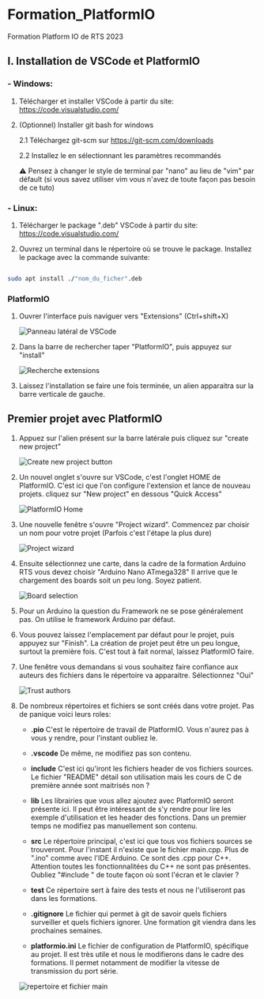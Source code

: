 # Formation_PlatformIO
Formation Platform IO de RTS 2023

## I. Installation de VSCode et PlatformIO

### - Windows:

1. Télécharger et installer VSCode à partir du site: https://code.visualstudio.com/

2. (Optionnel) Installer git bash for windows

    2.1 Téléchargez git-scm sur https://git-scm.com/downloads 

    2.2 Installez le en sélectionnant les paramètres recommandés 
    
    :warning: Pensez à changer le style de terminal par "nano" au lieu de "vim" par défault (si vous savez utiliser vim vous n'avez de toute façon pas besoin de ce tuto)

### - Linux:

1. Télécharger le package ".deb" VSCode à partir du site: https://code.visualstudio.com/ 

2. Ouvrez un terminal dans le répertoire où se trouve le package. Installez le package avec la commande suivante:

```bash

sudo apt install ./"nom_du_ficher".deb

```
### PlatformIO

1. Ouvrer l'interface puis naviguer vers "Extensions" (Ctrl+shift+X)

    ![Panneau latéral de VSCode](./images/extension.png)

2. Dans la barre de rechercher taper "PlatformIO", puis appuyez sur "install"

    ![Recherche extensions](./images/recherche.png)

3. Laissez l'installation se faire une fois terminée, un alien apparaitra sur la barre verticale de gauche.

## Premier projet avec PlatformIO

1. Appuez sur l'alien présent sur la barre latérale puis cliquez sur "create new project"

    ![Create new project button](./images/create_new_project.png)

2. Un nouvel onglet s'ouvre sur VSCode, c'est l'onglet HOME de PlatformIO. C'est ici que l'on configure l'extension et lance de nouveau projets. cliquez sur "New project" en dessous "Quick Access"

    ![PlatformIO Home](./images/home.png)

3. Une nouvelle fenêtre s'ouvre "Project wizard". Commencez par choisir un nom pour votre projet (Parfois c'est l'étape la plus dure)

    ![Project wizard](./images/project_wizard.png)

4. Ensuite sélectionnez une carte, dans la cadre de la formation Arduino RTS vous devez choisir "Arduino Nano ATmega328" Il arrive que le chargement des boards soit un peu long. Soyez patient.

    ![Board selection](./images/board.png)

5. Pour un Arduino la question du Framework ne se pose généralement pas. On utilise le framework Arduino par défaut. 

6. Vous pouvez laissez l'emplacement par défaut pour le projet, puis appuyez sur "Finish". La création de projet peut être un peu longue, surtout la première fois. C'est tout à fait normal, laissez PlatformIO faire.

7. Une fenêtre vous demandans si vous souhaitez faire confiance aux auteurs des fichiers dans le répertoire va apparaitre. Sélectionnez "Oui"

    ![Trust authors](./images/trust_authors.png)

8. De nombreux répertoires et fichiers se sont créés dans votre projet. Pas de panique voici leurs roles:

    -  **.pio** C'est le répertoire de travail de PlatformIO. Vous n'aurez pas à vous y rendre, pour l'instant oubliez le.

    - **.vscode** De même, ne modifiez pas son contenu.

    - **include** C'est ici qu'iront les fichiers header de vos fichiers sources. Le fichier "README" détail son utilisation mais les cours de C de première année sont maitrisés non ?

    - **lib** Les librairies que vous allez ajoutez avec PlatformIO seront présente ici. Il peut être intéressant de s'y rendre pour lire les exemple d'utilisation et les header des fonctions. Dans un premier temps ne modifiez pas manuellement son contenu.

    - **src** Le répertoire principal, c'est ici que tous vos fichiers sources se trouveront. Pour l'instant il n'existe que le fichier main.cpp. Plus de ".ino" comme avec l'IDE Arduino. Ce sont des .cpp pour C++. Attention toutes les fonctionnalitées du C++ ne sont pas présentes. Oubliez "#include <iostream>" de toute façon où sont l'écran et le clavier ?

    - **test** Ce répertoire sert à faire des tests et nous ne l'utiliseront pas dans les formations.

    - **.gitignore** Le fichier qui permet à git de savoir quels fichiers surveiller et quels fichiers ignorer. Une formation git viendra dans les prochaines semaines.

    - **platformio.ini** Le fichier de configuration de PlatformIO, spécifique au projet. Il est très utile et nous le modifierons dans le cadre des formations. Il permet notamment de modifier la vitesse de transmission du port série.

    ![repertoire et fichier main](./images/main_cpp.png)